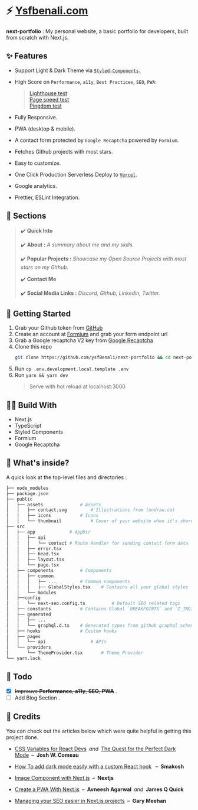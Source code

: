 # :zap: [Ysfbenali.com](https://ysfbenali.com/)

**next-portfolio** : My personal website, a basic portfolio for developers, built from scratch with Next.js.

## :sparkles: Features

- Support Light & Dark Theme via [`Styled-Components`](https://github.com/styled-components/styled-components).
- High Score on `Performance`, `a11y`, `Best Practices`, `SEO`, `PWA`:
  > [Lighthouse test](https://builder-dot-lighthouse-ci.appspot.com/report.1647794926218.html) <br />
  [Page speed test](https://pagespeed.web.dev/report?url=https%3A%2F%2Fwww.ysfbenali.com%2F) <br />
  [Pingdom test](https://tools.pingdom.com/#5fea0d93f4000000)

- Fully Responsive.
- PWA (desktop & mobile).
- A contact form protected by `Google Recaptcha` powered by `Formium`.
- Fetches Github projects with most stars.
- Easy to customize.
- One Click Production Serverless Deploy to [`Vercel`](https://vercel.com/home).
- Google analytics.
- Prettier, ESLint Integration.



## :pencil: Sections
> :heavy_check_mark: **Quick Into** 
>
> :heavy_check_mark: **About :**  *A summary about me and my skills.*
>
> :heavy_check_mark: **Popular Projects :** *Showcase my Open Source Projects with most stars on my Github.*
>
> :heavy_check_mark: **Contact Me** 
>
> :heavy_check_mark: **Social Media Links :** *Discord, Github, Linkedin, Twitter.*
## :rocket: Getting Started

1. Grab your Github token from [GitHub](https://github.com/settings/tokens/new)
2. Create an account at [Formium](https://formium.io/) and grab your form endpoint url
3. Grab a Google recaptcha V2 key from [Google Recaptcha](https://www.google.com/recaptcha/admin)
4. Clone this repo
	```bash
	git clone https://github.com/ysfBenali/next-portfolio && cd next-portfolio
	```
5. Run `cp .env.development.local.template .env`
6. Run `yarn && yarn dev` 
	> Serve with hot reload at localhost:3000

## :construction_worker_man: Build With

- Next.js
- TypeScript
- Styled Components
- Formium
- Google Recaptcha

## :monocle_face: What's inside?
A quick look at the top-level files and directories :
```bash
├── node_modules
├── package.json
├── public
│   ├── assets				# Assets
│   │   ├── contact.svg			# Illustrations from (undraw.co)
│   │   ├── icons			# Icons
│   │   └── thumbnail			# Cover of your website when it's shared to social media
├── src
│   ├── app				# AppDir
│ 	│	├── api
│ 	│	│ 	└── contact # Route Handler for sending contact form data
│ 	│	├──	error.tsx
│   │   ├── head.tsx
│   │   ├── layout.tsx
│   │   └── page.tsx
│   ├── components			# Components
│   │   ├── common
│   │   │   ├── ...			# Common components
│   │   │   ├── GlobalStyles.tsx	# Contains all your global styles
│   │   └── modules
│   ├──config
│   │   └── next-seo.config.ts	        # Default SEO related tags
│   ├── constants 			# Contains Global `BREAKPOINTS` and `Z_INDICES` constants
│	├── generated
│	│	├── ...
│	│	└── graphql.d.ts 	# Generated types from github graphql schema
│   ├── hooks				# Custom hooks
│   ├── pages
│   │   └── api			        # APIs
│   └── providers
│       └── ThemeProvider.tsx   	# Theme Provider
└── yarn.lock
```
## :pushpin: Todo

- [x] ~~Improuve **Performance**, **a11y**, **SEO**, **PWA**~~ .
- [ ] Add Blog Section .

## :pray: Credits

You can check out the articles below which were quite helpful in getting this project done.  	   	

- [CSS Variables for React Devs](https://www.joshwcomeau.com/css/css-variables-for-react-devs/)&ensp;_and_&ensp;[The Quest for the Perfect Dark Mode](https://www.joshwcomeau.com/react/dark-mode/)&ensp;&ndash;&ensp;**Josh W. Comeau** 


- [How To add dark mode easily with a custom React hook](https://smakosh.com/how-to-add-dark-mode-easily-with-a-custom-react-hook) &ensp;&ndash;&ensp;**Smakosh**

- [Image Component with Next.js](https://image-component.nextjs.gallery/)&ensp;&ndash;&ensp;**Nextjs**

- [Create a PWA With Next.js](https://blog.avneesh.tech/how-to-create-a-pwa-with-nextjs)&ensp;&ndash;&ensp;**Avneesh Agarwal**&ensp;_and_&ensp;**James Q Quick**

- [Managing your SEO easier in Next.js projects](https://github.com/garmeeh/next-seo)&ensp;&ndash;&ensp;**Gary Meehan**

